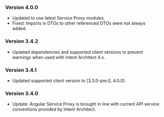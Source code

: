 ### Version 4.0.0

- Updated to use latest Service Proxy modules.
- Fixed: Imports in DTOs to other referenced DTOs were not always added.

### Version 3.4.2

- Updated dependencies and supported client versions to prevent warnings when used with Intent Architect 4.x.

### Version 3.4.1

- Updated supported client version to [3.3.0-pre.0, 4.0.0).

### Version 3.4.0

- Update: Angular Service Proxy is brought in line with current API service conventions provided by Intent Architect.